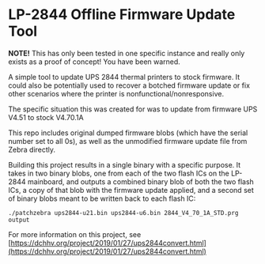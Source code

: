 LP-2844 Offline Firmware Update Tool
===================================

**NOTE!** This has only been tested in one specific instance and really only exists as a proof of concept! You have been warned.


A simple tool to update UPS 2844 thermal printers to stock firmware. It could also be potentially used to recover a botched firmware update or fix other scenarios where the printer is nonfunctional/nonresponsive.

The specific situation this was created for was to update from firmware UPS V4.51 to stock V4.70.1A

This repo includes original dumped firmware blobs (which have the serial number set to all 0s), as well as the unmodified firmware update file from Zebra directly.

Building this project results in a single binary with a specific purpose. It takes in two binary blobs, one from each of the two flash ICs on the LP-2844 mainboard, and outputs a combined binary blob of both the two flash ICs, a copy of that blob with the firmware update applied, and a second set of binary blobs meant to be written back to each flash IC:

```
./patchzebra ups2844-u21.bin ups2844-u6.bin 2844_V4_70_1A_STD.prg output
```

For more information on this project, see [https://dchhv.org/project/2019/01/27/ups2844convert.html](https://dchhv.org/project/2019/01/27/ups2844convert.html)
